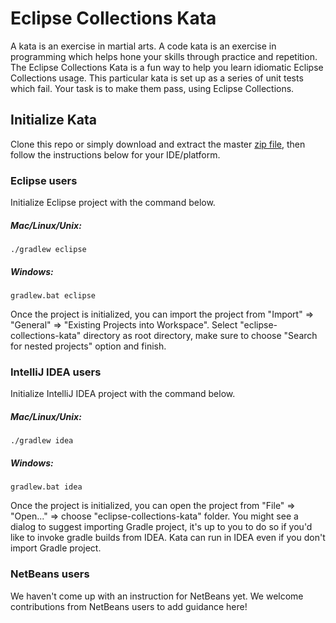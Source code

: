 Eclipse Collections Kata 
===================
A kata is an exercise in martial arts. 
A code kata is an exercise in programming which helps hone your skills through practice and repetition. 
The Eclipse Collections Kata is a fun way to help you learn idiomatic Eclipse Collections usage. 
This particular kata is set up as a series of unit tests which fail. 
Your task is to make them pass, using Eclipse Collections.

Initialize Kata
---------------
Clone this repo or simply download and extract the master [zip file](https://github.com/eclipse/eclipse-collections-kata/archive/master.zip), 
then follow the instructions below for your IDE/platform. 


### Eclipse users

Initialize Eclipse project with the command below. 

##### Mac/Linux/Unix:
```
./gradlew eclipse
```

##### Windows:
```
gradlew.bat eclipse
```
Once the project is initialized, 
you can import the project from "Import" => "General" => "Existing Projects into Workspace". 
Select "eclipse-collections-kata" directory as root directory, 
make sure to choose "Search for nested projects" option and finish.
### IntelliJ IDEA users

Initialize IntelliJ IDEA project with the command below. 

##### Mac/Linux/Unix:
```
./gradlew idea
```

##### Windows:
```
gradlew.bat idea
```

Once the project is initialized, 
you can open the project from "File" => "Open..." => choose "eclipse-collections-kata" folder. 
You might see a dialog to suggest importing Gradle project, it's up to you to do so if you'd like to invoke gradle builds from IDEA.
Kata can run in IDEA even if you don't import Gradle project.

### NetBeans users
We haven't come up with an instruction for NetBeans yet. 
We welcome contributions from NetBeans users to add guidance here!

